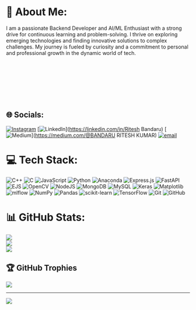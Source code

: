 # 💫 About Me:
I am a passionate Backend Developer and AI/ML Enthusiast with a strong drive for continuous learning and problem-solving. I thrive on exploring emerging technologies and finding innovative solutions to complex challenges. My journey is fueled by curiosity and a commitment to personal and professional growth in the dynamic world of tech.<br><br><br><br><br><br><br><br>


## 🌐 Socials:
[![Instagram](https://img.shields.io/badge/Instagram-%23E4405F.svg?logo=Instagram&logoColor=white)](https://instagram.com/ritesh__________27) [![LinkedIn](https://img.shields.io/badge/LinkedIn-%230077B5.svg?logo=linkedin&logoColor=white)](https://linkedin.com/in/Ritesh Bandaru) [![Medium](https://img.shields.io/badge/Medium-12100E?logo=medium&logoColor=white)](https://medium.com/@BANDARU RITESH KUMAR) [![email](https://img.shields.io/badge/Email-D14836?logo=gmail&logoColor=white)](mailto:riteshbandaru27@gmail.com) 

# 💻 Tech Stack:
![C++](https://img.shields.io/badge/c++-%2300599C.svg?style=flat&logo=c%2B%2B&logoColor=white) ![C](https://img.shields.io/badge/c-%2300599C.svg?style=flat&logo=c&logoColor=white) ![JavaScript](https://img.shields.io/badge/javascript-%23323330.svg?style=flat&logo=javascript&logoColor=%23F7DF1E) ![Python](https://img.shields.io/badge/python-3670A0?style=flat&logo=python&logoColor=ffdd54) ![Anaconda](https://img.shields.io/badge/Anaconda-%2344A833.svg?style=flat&logo=anaconda&logoColor=white) ![Express.js](https://img.shields.io/badge/express.js-%23404d59.svg?style=flat&logo=express&logoColor=%2361DAFB) ![FastAPI](https://img.shields.io/badge/FastAPI-005571?style=flat&logo=fastapi) ![EJS](https://img.shields.io/badge/ejs-%23B4CA65.svg?style=flat&logo=ejs&logoColor=black) ![OpenCV](https://img.shields.io/badge/opencv-%23white.svg?style=flat&logo=opencv&logoColor=white) ![NodeJS](https://img.shields.io/badge/node.js-6DA55F?style=flat&logo=node.js&logoColor=white) ![MongoDB](https://img.shields.io/badge/MongoDB-%234ea94b.svg?style=flat&logo=mongodb&logoColor=white) ![MySQL](https://img.shields.io/badge/mysql-4479A1.svg?style=flat&logo=mysql&logoColor=white) ![Keras](https://img.shields.io/badge/Keras-%23D00000.svg?style=flat&logo=Keras&logoColor=white) ![Matplotlib](https://img.shields.io/badge/Matplotlib-%23ffffff.svg?style=flat&logo=Matplotlib&logoColor=black) ![mlflow](https://img.shields.io/badge/mlflow-%23d9ead3.svg?style=flat&logo=numpy&logoColor=blue) ![NumPy](https://img.shields.io/badge/numpy-%23013243.svg?style=flat&logo=numpy&logoColor=white) ![Pandas](https://img.shields.io/badge/pandas-%23150458.svg?style=flat&logo=pandas&logoColor=white) ![scikit-learn](https://img.shields.io/badge/scikit--learn-%23F7931E.svg?style=flat&logo=scikit-learn&logoColor=white) ![TensorFlow](https://img.shields.io/badge/TensorFlow-%23FF6F00.svg?style=flat&logo=TensorFlow&logoColor=white) ![Git](https://img.shields.io/badge/git-%23F05033.svg?style=flat&logo=git&logoColor=white) ![GitHub](https://img.shields.io/badge/github-%23121011.svg?style=flat&logo=github&logoColor=white)
# 📊 GitHub Stats:
![](https://github-readme-stats.vercel.app/api?username=riteshbandaru&theme=dark&hide_border=false&include_all_commits=false&count_private=false)<br/>
![](https://github-readme-streak-stats.herokuapp.com/?user=riteshbandaru&theme=dark&hide_border=false)<br/>
![](https://github-readme-stats.vercel.app/api/top-langs/?username=riteshbandaru&theme=dark&hide_border=false&include_all_commits=false&count_private=false&layout=compact)

## 🏆 GitHub Trophies
![](https://github-profile-trophy.vercel.app/?username=riteshbandaru&theme=radical&no-frame=false&no-bg=true&margin-w=4)

---
[![](https://visitcount.itsvg.in/api?id=riteshbandaru&icon=0&color=0)](https://visitcount.itsvg.in)

<!-- Proudly created with GPRM ( https://gprm.itsvg.in ) -->
